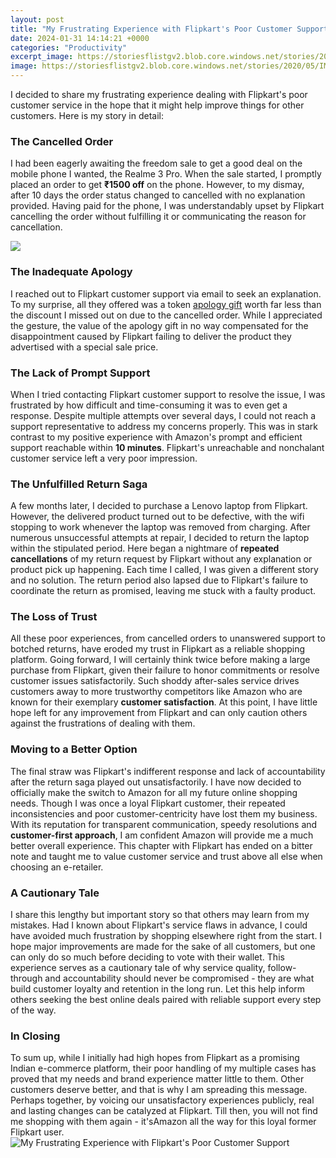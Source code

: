 ```yaml
---
layout: post
title: "My Frustrating Experience with Flipkart's Poor Customer Support"
date: 2024-01-31 14:14:21 +0000
categories: "Productivity"
excerpt_image: https://storiesflistgv2.blob.core.windows.net/stories/2020/05/IMG-20200430-WA0001.jpg
image: https://storiesflistgv2.blob.core.windows.net/stories/2020/05/IMG-20200430-WA0001.jpg
---
```


I decided to share my frustrating experience dealing with Flipkart's poor customer service in the hope that it might help improve things for other customers. Here is my story in detail:
### The Cancelled Order
I had been eagerly awaiting the freedom sale to get a good deal on the mobile phone I wanted, the Realme 3 Pro. When the sale started, I promptly placed an order to get **₹1500 off** on the phone. However, to my dismay, after 10 days the order status changed to cancelled with no explanation provided. Having paid for the phone, I was understandably upset by Flipkart cancelling the order without fulfilling it or communicating the reason for cancellation. 

![](https://roundview.ai/wp-content/uploads/2022/04/flipkart-customer-service.jpg)
### The Inadequate Apology  
I reached out to Flipkart customer support via email to seek an explanation. To my surprise, all they offered was a token [apology gift](https://store.fi.io.vn/funny-chihuahuas-halloween-costume-witch-chihuahua-dog-lover-312-chihuahua-dog) worth far less than the discount I missed out on due to the cancelled order. While I appreciated the gesture, the value of the apology gift in no way compensated for the disappointment caused by Flipkart failing to deliver the product they advertised with a special sale price.
### The Lack of Prompt Support
When I tried contacting Flipkart customer support to resolve the issue, I was frustrated by how difficult and time-consuming it was to even get a response. Despite multiple attempts over several days, I could not reach a support representative to address my concerns properly. This was in stark contrast to my positive experience with Amazon's prompt and efficient support reachable within **10 minutes**. Flipkart's unreachable and nonchalant customer service left a very poor impression.
### The Unfulfilled Return Saga  
A few months later, I decided to purchase a Lenovo laptop from Flipkart. However, the delivered product turned out to be defective, with the wifi stopping to work whenever the laptop was removed from charging. After numerous unsuccessful attempts at repair, I decided to return the laptop within the stipulated period. Here began a nightmare of **repeated cancellations** of my return request by Flipkart without any explanation or product pick up happening. Each time I called, I was given a different story and no solution. The return period also lapsed due to Flipkart's failure to coordinate the return as promised, leaving me stuck with a faulty product.
### The Loss of Trust  
All these poor experiences, from cancelled orders to unanswered support to botched returns, have eroded my trust in Flipkart as a reliable shopping platform. Going forward, I will certainly think twice before making a large purchase from Flipkart, given their failure to honor commitments or resolve customer issues satisfactorily. Such shoddy after-sales service drives customers away to more trustworthy competitors like Amazon who are known for their exemplary **customer satisfaction**. At this point, I have little hope left for any improvement from Flipkart and can only caution others against the frustrations of dealing with them.
### Moving to a Better Option
The final straw was Flipkart's indifferent response and lack of accountability after the return saga played out unsatisfactorily. I have now decided to officially make the switch to Amazon for all my future online shopping needs. Though I was once a loyal Flipkart customer, their repeated inconsistencies and poor customer-centricity have lost them my business. With its reputation for transparent communication, speedy resolutions and **customer-first approach**, I am confident Amazon will provide me a much better overall experience. This chapter with Flipkart has ended on a bitter note and taught me to value customer service and trust above all else when choosing an e-retailer.
### A Cautionary Tale    
I share this lengthy but important story so that others may learn from my mistakes. Had I known about Flipkart's service flaws in advance, I could have avoided much frustration by shopping elsewhere right from the start. I hope major improvements are made for the sake of all customers, but one can only do so much before deciding to vote with their wallet. This experience serves as a cautionary tale of why service quality, follow-through and accountability should never be compromised - they are what build customer loyalty and retention in the long run. Let this help inform others seeking the best online deals paired with reliable support every step of the way.
### In Closing
To sum up, while I initially had high hopes from Flipkart as a promising Indian e-commerce platform, their poor handling of my multiple cases has proved that my needs and brand experience matter little to them. Other customers deserve better, and that is why I am spreading this message. Perhaps together, by voicing our unsatisfactory experiences publicly, real and lasting changes can be catalyzed at Flipkart. Till then, you will not find me shopping with them again - it'sAmazon all the way for this loyal former Flipkart user.
![My Frustrating Experience with Flipkart's Poor Customer Support](https://storiesflistgv2.blob.core.windows.net/stories/2020/05/IMG-20200430-WA0001.jpg)